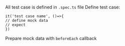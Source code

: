 All test case is defined in `.spec.ts` file
Define test case: 
```
it('test case name', ()=>{
// define mock data
// expect
})
```

Prepare mock data with `beforeEach` callback
